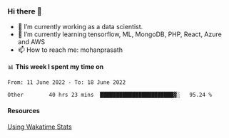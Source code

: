 ### Hi there 👋

- 🔭 I’m currently working as a data scientist.
- 🌱 I’m currently learning tensorflow, ML, MongoDB, PHP, React, Azure and AWS
- 📫 How to reach me: mohanprasath

📊 **This week I spent my time on**
<!--START_SECTION:waka-->

```text
From: 11 June 2022 - To: 18 June 2022

Other        40 hrs 23 mins  ███████████████████████▓░   95.24 %
```

<!--END_SECTION:waka-->

#### Resources
[Using Wakatime Stats](https://github.com/marketplace/actions/waka-readme)
